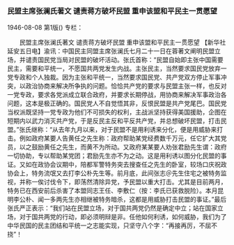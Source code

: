### 民盟主席张澜氏著文  谴责蒋方破坏民盟  重申该盟和平民主一贯愿望

1946-08-08
第1版()
专栏：

　　民盟主席张澜氏著文
    谴责蒋方破坏民盟
    重申该盟和平民主一贯愿望
    【新华社延安五日电】渝讯：中国民主同盟主席张澜氏七月二十一日在蓉著文阐明民盟立场，并谴责国民党当局对民盟的破坏活动。张氏首称：“民盟自始即主张中国需要民主，需要和平统一，不愿国共两党发生内战。主张民主，当然要求国民党放弃一党专政和个人独裁。因为主张和平统一，当然要求国民党、共产党双方停止军事冲突，以政治协商来解决所争执的问题。恰恰共产党的要求与民盟主张一样，也反对一党专政，要求各党派成立联合政府，并要求长期停战，用协商来解决军事政治各问题，这本是极正确的。国民党人不自觉悟其非，反恨民盟是共产党尾巴。国民党当权派既坚持一党专政为他们不可损失的权利，主战派坚持获得美国援助，企图在短期内以武力消灭共产党，于是反民主反和平反共产党，并总想破坏民盟，打击民盟。”张氏继称：“从去年九月以来，对于民盟不是用利诱来分化，便是用威胁来打击。例如政府某要人告黄任之先生称：政府帮助某党经费数千万元，任它扩大其党员，以之鼓励黄任之先生，而黄不为所动。又政府某某要人劝张君励先生谓：政府一切协助，专以帮助某党团；君励先生亦不为之动。这是用利诱以图分化民盟的事证。又如在政协会议期中，陪都军警特务突去搜查任之先生的卧室，较场口庆祝政协会上，特务流氓又去打李公朴先生等。前月底，此间张志＠先生住宅之被特务监视，并称一俟讨伐令下，即荡然清除异党，予民盟以重大打击。尤其是目前两月，特务已在西安前后杀害了本盟同志王任、李敷仁（按：李氏已获救脱险）。本月昆明李公朴、闻一多两先生亦相继被特务暗杀，这都是用威胁打击民盟的事证。”最后张氏严正表示：“我们站在民盟立场，对于国共两党仍然是确定中立；站在国家立场，对于国共两党的行动，即必须明辩是非。任他如何利诱，如何威胁，我们为了中华民国的民主团结和平统一之志能实现，只坚守八个字：“再接再厉，不屈不挠”！
